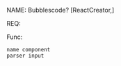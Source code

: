 


NAME:
    Bubblescode? [ReactCreator,]

REQ:




Func:
    
    name component
    parser input
    
